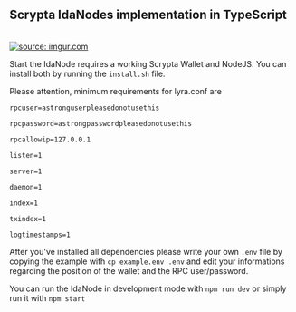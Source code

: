 ## Scrypta IdaNodes implementation in TypeScript
<br>
<a href="http://tiny.cc/devbounty"><img src="https://i.imgur.com/Yf2iz8w.png" title="source: imgur.com" /></a>


Start the IdaNode requires a working Scrypta Wallet and NodeJS.
You can install both by running the `install.sh` file.


Please attention, minimum requirements for lyra.conf are
```
rpcuser=astronguserpleasedonotusethis

rpcpassword=astrongpasswordpleasedonotusethis

rpcallowip=127.0.0.1

listen=1

server=1

daemon=1

index=1

txindex=1

logtimestamps=1
```

After you've installed all dependencies please write your own `.env` file by copying the example with
`cp example.env .env`
and edit your informations regarding the position of the wallet and the RPC user/password.


You can run the IdaNode in development mode with `npm run dev` or simply run it with `npm start`
